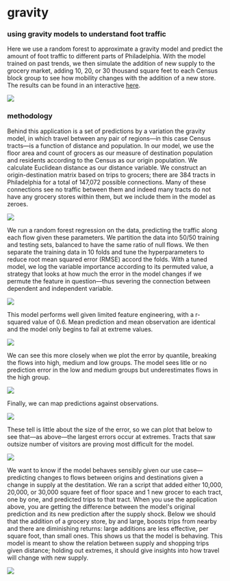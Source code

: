 # gravity
### using gravity models to understand foot traffic

Here we use a random forest to approximate a gravity model and predict the amount of foot traffic to different parts of Philadelphia. With the model trained on past trends, we then simulate the addition of new supply to the grocery market, adding 10, 20, or 30 thousand square feet to each Census block group to see how mobility changes with the addition of a new store. The results can be found in an interactive [here](https://asrenninger.github.io/gravity/).  

![](viz/demo.gif)

### methodology

Behind this application is a set of predictions by a variation the gravity model, in which travel between any pair of regions—in this case Census tracts—is a function of distance and population. In our model, we use the floor area and count of grocers as our measure of destination population and residents according to the Census as our origin population. We calculate Euclidean distance as our distance variable. We construct an origin-destination matrix based on trips to grocers; there are 384 tracts in Philadelphia for a total of 147,072 possible connections. Many of these connections see no traffic between them and indeed many tracts do not have any grocery stores within them, but we include them in the model as zeroes.  

![](viz/plots/forest_context.png)

We run a random forest regression on the data, predicting the traffic along each flow given these parameters. We partition the data into 50/50 training and testing sets, balanced to have the same ratio of null flows. We then separate the training data in 10 folds and tune the hyperparameters to reduce root mean squared error (RMSE) accord the folds. With a tuned model, we log the variable importance according to its permuted value, a strategy that looks at how much the error in the model changes if we permute the feature in question—thus severing the connection between dependent and independent variable. 

![](viz/plots/forest_importance.png)

This model performs well given limited feature engineering, with a r-squared value of 0.6. Mean prediction and mean observation are identical and the model only begins to fail at extreme values. 

![](viz/plots/forest_observedxpredicted.png)

We can see this more closely when we plot the error by quantile, breaking the flows into high, medium and low groups. The model sees litle or no prediction error in the low and medium groups but underestimates flows in the high group. 

![](viz/plots/forest_errorxquantile.png)

Finally, we can map predictions against observations. 

![](viz/plots/forest_comparisonxgeography.png)

These tell is little about the size of the error, so we can plot that below to see that—as above—the largest errors occur at extremes. Tracts that saw outsize number of visitors are proving most difficult for the model.

![](viz/plots/forest_errorxgeography.png)

We want to know if the model behaves sensibly given our use case—predicting changes to flows between origins and destinations given a change in supply at the destitation. We ran a script that added either 10,000, 20,000, or 30,000 square feet of floor space and 1 new grocer to each tract, one by one, and predicted trips to that tract. When you use the application above, you are getting the difference between the model's original prediction and its new prediction after the supply shock. Below we should that the addition of a grocery store, by and large, boosts trips from nearby and there are diminishing returns: large additions are less effective, per square foot, than small ones. This shows us that the model is behaving. This model is meant to show the relation between supply and shopping trips given distance; holding out extremes, it should give insights into how travel will change with new supply.  

![](viz/plots/forest_changexarea.png)


